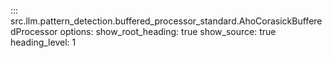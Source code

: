 ::: src.llm.pattern_detection.buffered_processor_standard.AhoCorasickBufferedProcessor
    options:
        show_root_heading: true
        show_source: true
        heading_level: 1
